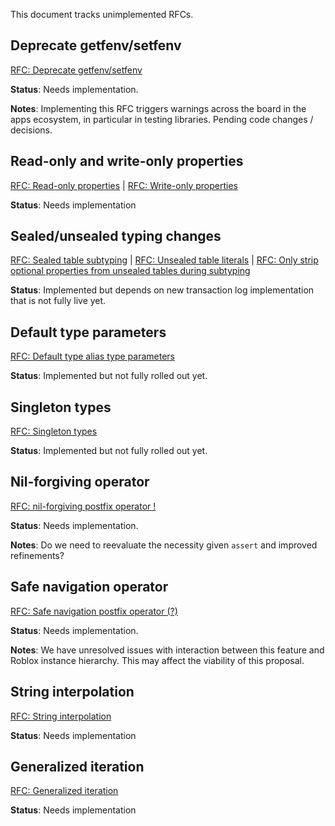 This document tracks unimplemented RFCs.

## Deprecate getfenv/setfenv

[RFC: Deprecate getfenv/setfenv](https://github.com/Roblox/luau/blob/master/rfcs/deprecate-getfenv-setfenv.md)

**Status**: Needs implementation.

**Notes**: Implementing this RFC triggers warnings across the board in the apps ecosystem, in particular in testing libraries. Pending code changes / decisions.

## Read-only and write-only properties

[RFC: Read-only properties](https://github.com/Roblox/luau/blob/master/rfcs/property-readonly.md) |
[RFC: Write-only properties](https://github.com/Roblox/luau/blob/master/rfcs/property-writeonly.md)

**Status**: Needs implementation

## Sealed/unsealed typing changes

[RFC: Sealed table subtyping](https://github.com/Roblox/luau/blob/master/rfcs/sealed-table-subtyping.md) |
[RFC: Unsealed table literals](https://github.com/Roblox/luau/blob/master/rfcs/unsealed-table-literals.md) |
[RFC: Only strip optional properties from unsealed tables during subtyping](https://github.com/Roblox/luau/blob/master/rfcs/unsealed-table-subtyping-strips-optional-properties.md)

**Status**: Implemented but depends on new transaction log implementation that is not fully live yet.

## Default type parameters

[RFC: Default type alias type parameters](https://github.com/Roblox/luau/blob/master/rfcs/syntax-default-type-alias-type-parameters.md)

**Status**: Implemented but not fully rolled out yet.

## Singleton types

[RFC: Singleton types](https://github.com/Roblox/luau/blob/master/rfcs/syntax-singleton-types.md)

**Status**: Implemented but not fully rolled out yet.

## Nil-forgiving operator

[RFC: nil-forgiving postfix operator !](https://github.com/Roblox/luau/blob/master/rfcs/syntax-nil-forgiving-operator.md)

**Status**: Needs implementation.

**Notes**: Do we need to reevaluate the necessity given `assert` and improved refinements?

## Safe navigation operator

[RFC: Safe navigation postfix operator (?)](https://github.com/Roblox/luau/blob/master/rfcs/syntax-safe-navigation-operator.md)

**Status**: Needs implementation.

**Notes**: We have unresolved issues with interaction between this feature and Roblox instance hierarchy. This may affect the viability of this proposal.

## String interpolation

[RFC: String interpolation](https://github.com/Roblox/luau/blob/master/rfcs/syntax-string-interpolation.md)

**Status**: Needs implementation

## Generalized iteration

[RFC: Generalized iteration](https://github.com/Roblox/luau/blob/master/rfcs/generalized-iteration.md)

**Status**: Needs implementation
